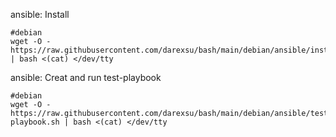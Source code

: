 
ansible:  Install
```
#debian
wget -O - https://raw.githubusercontent.com/darexsu/bash/main/debian/ansible/install.sh | bash <(cat) </dev/tty
```
ansible:  Creat and run test-playbook
```
#debian
wget -O - https://raw.githubusercontent.com/darexsu/bash/main/debian/ansible/test-playbook.sh | bash <(cat) </dev/tty
```
